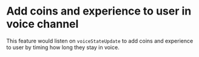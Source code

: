 # Add coins and experience to user in voice channel

This feature would listen on ```voiceStateUpdate``` to add coins and experience to user by timing how long they stay in voice.
